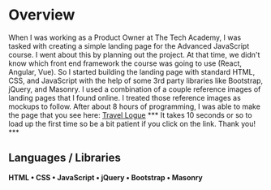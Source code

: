 # Overview
When I was working as a Product Owner at The Tech Academy, I was tasked with creating a simple landing page for the Advanced JavaScript course.  I went about this by planning out the project.  At that time, we didn't know which front end framework the course was going to use (React, Angular, Vue).  So I started building the landing page with standard HTML, CSS, and JavaScript with the help of some 3rd party libraries like Bootstrap, jQuery, and Masonry.  I used  a combination of a couple reference images of landing pages that I found online.  I treated those reference images as mockups to follow.  After about 8 hours of programming, I was able to make the page that you see here: [Travel Logue](https://advjs-8hr-project.herokuapp.com/)
*** It takes 10 seconds or so to load up the first time so be a bit patient if you click on the link.  Thank you! ***

## Languages / Libraries
**HTML &bull; CSS &bull; JavaScript &bull; jQuery &bull; Bootstrap &bull; Masonry**

